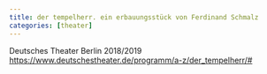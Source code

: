 ```yaml
---
title: der tempelherr. ein erbauungsstück von Ferdinand Schmalz
categories: [theater]
---
```


Deutsches Theater Berlin 2018/2019
https://www.deutschestheater.de/programm/a-z/der_tempelherr/#
